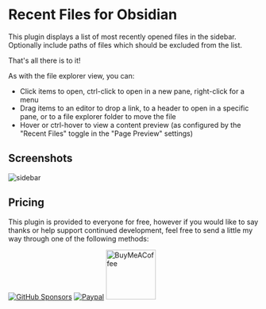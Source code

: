 # Recent Files for Obsidian

This plugin displays a list of most recently opened files in the sidebar.
Optionally include paths of files which should be excluded from the list.

That's all there is to it!

As with the file explorer view, you can:

* Click items to open, ctrl-click to open in a new pane, right-click for a menu
* Drag items to an editor to drop a link, to a header to open in a specific pane, or to a file explorer folder to move the file
* Hover or ctrl-hover to view a content preview (as configured by the "Recent Files" toggle in the "Page Preview" settings)

## Screenshots

![sidebar](https://raw.githubusercontent.com/tgrosinger/recent-files-obsidian/main/resources/screenshots/sidebar.png)

## Pricing

This plugin is provided to everyone for free, however if you would like to
say thanks or help support continued development, feel free to send a little
my way through one of the following methods:

[![GitHub Sponsors](https://img.shields.io/github/sponsors/tgrosinger?style=social)](https://github.com/sponsors/tgrosinger)
[![Paypal](https://img.shields.io/badge/paypal-tgrosinger-yellow?style=social&logo=paypal)](https://paypal.me/tgrosinger)
[<img src="https://cdn.buymeacoffee.com/buttons/v2/default-yellow.png" alt="BuyMeACoffee" width="100">](https://www.buymeacoffee.com/tgrosinger)
